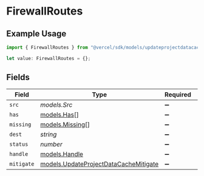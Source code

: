 # FirewallRoutes

## Example Usage

```typescript
import { FirewallRoutes } from "@vercel/sdk/models/updateprojectdatacacheop.js";

let value: FirewallRoutes = {};
```

## Fields

| Field                                                                                | Type                                                                                 | Required                                                                             | Description                                                                          |
| ------------------------------------------------------------------------------------ | ------------------------------------------------------------------------------------ | ------------------------------------------------------------------------------------ | ------------------------------------------------------------------------------------ |
| `src`                                                                                | *models.Src*                                                                         | :heavy_minus_sign:                                                                   | N/A                                                                                  |
| `has`                                                                                | [models.Has](../models/has.md)[]                                                     | :heavy_minus_sign:                                                                   | N/A                                                                                  |
| `missing`                                                                            | [models.Missing](../models/missing.md)[]                                             | :heavy_minus_sign:                                                                   | N/A                                                                                  |
| `dest`                                                                               | *string*                                                                             | :heavy_minus_sign:                                                                   | N/A                                                                                  |
| `status`                                                                             | *number*                                                                             | :heavy_minus_sign:                                                                   | N/A                                                                                  |
| `handle`                                                                             | [models.Handle](../models/handle.md)                                                 | :heavy_minus_sign:                                                                   | N/A                                                                                  |
| `mitigate`                                                                           | [models.UpdateProjectDataCacheMitigate](../models/updateprojectdatacachemitigate.md) | :heavy_minus_sign:                                                                   | N/A                                                                                  |